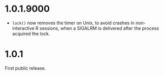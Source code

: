 
# 1.0.1.9000

* `lock()` now removes the timer on Unix, to avoid crashes in
  non-interactive R sessions, when a SIGALRM is delivered after the process
  acquired the lock.

# 1.0.1

First public release.
